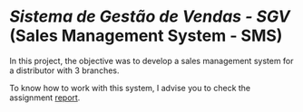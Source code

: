 # *Sistema de Gestão de Vendas - SGV* (Sales Management System - SMS)

In this project, the objective was to develop a sales management system for a distributor with 3 branches.

To know how to work with this system, I advise you to check the assignment [report](relatorio.pdf).
